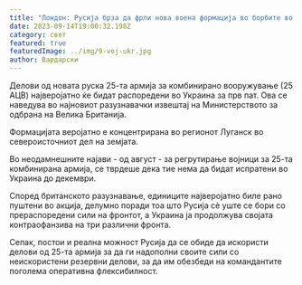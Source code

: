 ```yaml
---
title: "Лондон: Русија брза да фрли нова воена формација во борбите во Украина"
date: 2023-09-14T19:00:32.198Z
category: свет
featured: true
featuredImage: ../img/9-voj-ukr.jpg
author: Вардарски
---
```

Делови од новата руска 25-та армија за комбинирано вооружување (25 АЦВ) најверојатно ќе бидат распоредени во Украина за прв пат. Ова се наведува во најновиот разузнавачки извештај на Министерството за одбрана на Велика Британија.

Формацијата веројатно е концентрирана во регионот Луганск во североисточниот дел на земјата.

Во неодамнешните најави - од август - за регрутирање војници за 25-та комбинирана армија, се тврдеше дека тие нема да бидат испратени во Украина до декември.

Според британското разузнавање, единиците најверојатно биле рано пуштени во акција, делумно поради тоа што Русија сè уште се бори со прераспоредени сили на фронтот, а Украина ја продолжува својата контраофанзива на три различни фронта.

Сепак, постои и реална можност Русија да се обиде да искористи делови од 25-та армија за да ги надополни своите сили со неискористени резервни делови, за да им обезбеди на командантите поголема оперативна флексибилност.